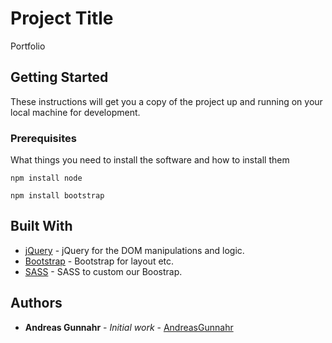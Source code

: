 # Project Title

Portfolio

## Getting Started

These instructions will get you a copy of the project up and running on your local machine for development. 

### Prerequisites

What things you need to install the software and how to install them

```
npm install node
```

```
npm install bootstrap
```

## Built With

* [jQuery](https://jquery.com/) - jQuery for the DOM manipulations and logic. 
* [Bootstrap](https://getbootstrap.com/) - Bootstrap for layout etc. 
* [SASS](https://sass-lang.com/) - SASS to custom our Boostrap. 

## Authors

* **Andreas Gunnahr** - *Initial work* - [AndreasGunnahr](https://github.com/AndreasGunnahr)
